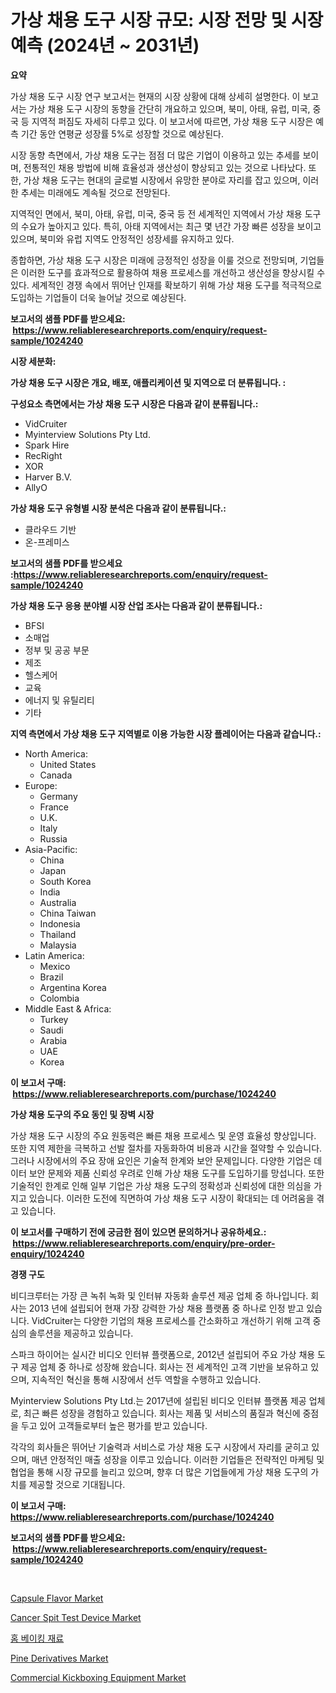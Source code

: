 <p><h1>가상 채용 도구 시장 규모: 시장 전망 및 시장 예측 (2024년 ~ 2031년)</h1></p><p><strong>요약</strong></p>
<p><p>가상 채용 도구 시장 연구 보고서는 현재의 시장 상황에 대해 상세히 설명한다. 이 보고서는 가상 채용 도구 시장의 동향을 간단히 개요하고 있으며, 북미, 아태, 유럽, 미국, 중국 등 지역적 퍼짐도 자세히 다루고 있다. 이 보고서에 따르면, 가상 채용 도구 시장은 예측 기간 동안 연평균 성장률 5%로 성장할 것으로 예상된다.</p><p>시장 동향 측면에서, 가상 채용 도구는 점점 더 많은 기업이 이용하고 있는 추세를 보이며, 전통적인 채용 방법에 비해 효율성과 생산성이 향상되고 있는 것으로 나타났다. 또한, 가상 채용 도구는 현대의 글로벌 시장에서 유망한 분야로 자리를 잡고 있으며, 이러한 추세는 미래에도 계속될 것으로 전망된다.</p><p>지역적인 면에서, 북미, 아태, 유럽, 미국, 중국 등 전 세계적인 지역에서 가상 채용 도구의 수요가 높아지고 있다. 특히, 아태 지역에서는 최근 몇 년간 가장 빠른 성장을 보이고 있으며, 북미와 유럽 지역도 안정적인 성장세를 유지하고 있다.</p><p>종합하면, 가상 채용 도구 시장은 미래에 긍정적인 성장을 이룰 것으로 전망되며, 기업들은 이러한 도구를 효과적으로 활용하여 채용 프로세스를 개선하고 생산성을 향상시킬 수 있다. 세계적인 경쟁 속에서 뛰어난 인재를 확보하기 위해 가상 채용 도구를 적극적으로 도입하는 기업들이 더욱 늘어날 것으로 예상된다.</p></p>
<p><strong>보고서의 샘플 PDF를 받으세요: &nbsp;<a href="https://www.reliableresearchreports.com/enquiry/request-sample/1024240">https://www.reliableresearchreports.com/enquiry/request-sample/1024240</a></strong></p>
<p><strong>시장 세분화:</strong></p>
<p><strong> 가상 채용 도구 시장은 개요, 배포, 애플리케이션 및 지역으로 더 분류됩니다. :</strong></p>
<p><strong>구성요소 측면에서는 가상 채용 도구 시장은 다음과 같이 분류됩니다.:</strong></p>
<p><ul><li>VidCruiter</li><li>Myinterview Solutions Pty Ltd.</li><li>Spark Hire</li><li>RecRight</li><li>XOR</li><li>Harver B.V.</li><li>AllyO</li></ul></p>
<p><strong> 가상 채용 도구 유형별 시장 분석은 다음과 같이 분류됩니다.:</strong></p>
<p><ul><li>클라우드 기반</li><li>온-프레미스</li></ul></p>
<p><strong>보고서의 샘플 PDF를 받으세요 :<a href="https://www.reliableresearchreports.com/enquiry/request-sample/1024240">https://www.reliableresearchreports.com/enquiry/request-sample/1024240</a></strong></p>
<p><strong> 가상 채용 도구 응용 분야별 시장 산업 조사는 다음과 같이 분류됩니다.:</strong></p>
<p><ul><li>BFSI</li><li>소매업</li><li>정부 및 공공 부문</li><li>제조</li><li>헬스케어</li><li>교육</li><li>에너지 및 유틸리티</li><li>기타</li></ul></p>
<p><strong>지역 측면에서 가상 채용 도구 지역별로 이용 가능한 시장 플레이어는 다음과 같습니다.:</strong></p>
<p><ul>
    <li>
        North America:
        <ul>
            <li>United States</li>
            <li>Canada</li>
        </ul>
    </li>
    <li>
        Europe:
        <ul>
            <li>Germany</li>
            <li>France</li>
            <li>U.K.</li>
            <li>Italy</li>
            <li>Russia</li>
        </ul>
    </li>
    <li>
        Asia-Pacific:
        <ul>
            <li>China</li>
            <li>Japan</li>
            <li>South Korea</li>
            <li>India</li>
            <li>Australia</li>
            <li>China Taiwan</li>
            <li>Indonesia</li>
            <li>Thailand</li>
            <li>Malaysia</li>
        </ul>
    </li>
    <li>
        Latin America:
        <ul>
            <li>Mexico</li>
            <li>Brazil</li>
            <li>Argentina Korea</li>
            <li>Colombia</li>
        </ul>
    </li>
    <li>
        Middle East & Africa:
        <ul>
            <li>Turkey</li>
            <li>Saudi</li>
            <li>Arabia</li>
            <li>UAE</li>
            <li>Korea</li>
        </ul>
    </li>
    </ul></p>
<p><strong>이 보고서 구매: &nbsp;<a href="https://www.reliableresearchreports.com/purchase/1024240">https://www.reliableresearchreports.com/purchase/1024240</a></strong></p>
<p><strong>가상 채용 도구의 주요 동인 및 장벽 시장</strong></p>
<p><p>가상 채용 도구 시장의 주요 원동력은 빠른 채용 프로세스 및 운영 효율성 향상입니다. 또한 지역 제한을 극복하고 선발 절차를 자동화하여 비용과 시간을 절약할 수 있습니다. 그러나 시장에서의 주요 장애 요인은 기술적 한계와 보안 문제입니다. 다양한 기업은 데이터 보안 문제와 제품 신뢰성 우려로 인해 가상 채용 도구를 도입하기를 망섭니다. 또한 기술적인 한계로 인해 일부 기업은 가상 채용 도구의 정확성과 신뢰성에 대한 의심을 가지고 있습니다. 이러한 도전에 직면하여 가상 채용 도구 시장이 확대되는 데 어려움을 겪고 있습니다.</p></p>
<p><strong>이 보고서를 구매하기 전에 궁금한 점이 있으면 문의하거나 공유하세요.: &nbsp;<a href="https://www.reliableresearchreports.com/enquiry/pre-order-enquiry/1024240">https://www.reliableresearchreports.com/enquiry/pre-order-enquiry/1024240</a></strong></p>
<p><strong>경쟁 구도</strong></p>
<p><p>비디크루터는 가장 큰 녹취 녹화 및 인터뷰 자동화 솔루션 제공 업체 중 하나입니다. 회사는 2013 년에 설립되어 현재 가장 강력한 가상 채용 플랫폼 중 하나로 인정 받고 있습니다. VidCruiter는 다양한 기업의 채용 프로세스를 간소화하고 개선하기 위해 고객 중심의 솔루션을 제공하고 있습니다.</p><p>스파크 하이어는 실시간 비디오 인터뷰 플랫폼으로, 2012년 설립되어 주요 가상 채용 도구 제공 업체 중 하나로 성장해 왔습니다. 회사는 전 세계적인 고객 기반을 보유하고 있으며, 지속적인 혁신을 통해 시장에서 선두 역할을 수행하고 있습니다.</p><p>Myinterview Solutions Pty Ltd.는 2017년에 설립된 비디오 인터뷰 플랫폼 제공 업체로, 최근 빠른 성장을 경험하고 있습니다. 회사는 제품 및 서비스의 품질과 혁신에 중점을 두고 있어 고객들로부터 높은 평가를 받고 있습니다.</p><p>각각의 회사들은 뛰어난 기술력과 서비스로 가상 채용 도구 시장에서 자리를 굳히고 있으며, 매년 안정적인 매출 성장을 이루고 있습니다. 이러한 기업들은 전략적인 마케팅 및 협업을 통해 시장 규모를 늘리고 있으며, 향후 더 많은 기업들에게 가상 채용 도구의 가치를 제공할 것으로 기대됩니다.</p></p>
<p><strong>이 보고서 구매: &nbsp; <a href="https://www.reliableresearchreports.com/purchase/1024240">https://www.reliableresearchreports.com/purchase/1024240</a></strong></p>
<p><strong>보고서의 샘플 PDF를 받으세요: &nbsp;<a href="https://www.reliableresearchreports.com/enquiry/request-sample/1024240">https://www.reliableresearchreports.com/enquiry/request-sample/1024240</a></strong><strong></strong></p>
<p>&nbsp;</p>
<p><p><a href="https://github.com/rahu1506/Market-Research-Report-List-3/blob/main/capsule-flavor-market.md">Capsule Flavor Market</a></p><p><a href="https://issuu.com/reportprime-2/docs/cancer-spit-test-device-market-size-2030.pptx">Cancer Spit Test Device Market</a></p><p><a href="https://github.com/mpodehpw07370073/Market-Research-Report-List-1/blob/main/43753761988.md">홈 베이킹 재료</a></p><p><a href="https://github.com/FassouRP/Market-Research-Report-List-3/blob/main/pine-derivatives-market.md">Pine Derivatives Market</a></p><p><a href="https://issuu.com/reportprime-2/docs/commercial-kickboxing-equipment-market-size-2030.p">Commercial Kickboxing Equipment Market</a></p></p>